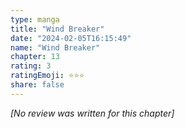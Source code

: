 ```yaml
---
type: manga
title: "Wind Breaker"
date: "2024-02-05T16:15:49"
name: "Wind Breaker"
chapter: 13
rating: 3
ratingEmoji: ⭐️⭐️⭐️
share: false
---
```


*[No review was written for this chapter]*
